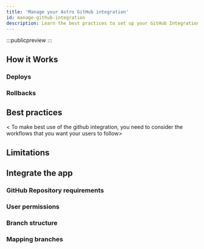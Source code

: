 ```yaml
---
title: 'Manage your Astro GitHub integration'
id: manage-github-integration
description: Learn the best practices to set up your GitHub Integration app with Astro to deploy Apache Airflow code to Astro with a built-in integration.
---
```


:::publicpreview
:::

<brief description of the integration and benefits it provides to platform admins and DAG authors>

## How it Works

<describes how the integration works to allow branches to directly relate to a deployment>

### Deploys

<when do code deploys happen>

### Rollbacks

<rollback specific info vs downgrades>

## Best practices

< To make best use of the github integration, you need to consider the workflows that you want your users to follow>

## Limitations

## Integrate the app

### GitHub Repository requirements

### User permissions

### Branch structure

### Mapping branches